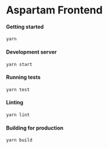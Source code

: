 # Aspartam Frontend

#### Getting started
```
yarn
```

#### Development server
```
yarn start
```

#### Running tests
```
yarn test
```

#### Linting
```
yarn lint
```

#### Building for production
```
yarn build
```
